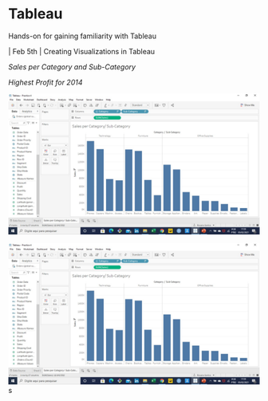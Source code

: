 # Tableau
Hands-on for gaining familiarity with Tableau

| Feb 5th | Creating Visualizations in Tableau

_Sales per Category and Sub-Category_ 

_Highest Profit for 2014_

![Tableau]( https://github.com/RosanaFSS/Tableau/blob/main/Intro%20to%20Data%20Visualization/Sales%20per%20Category%20and%20Sub-Category.jpg )



![Tableau]( https://github.com/RosanaFSS/Tableau/blob/main/Intro%20to%20Data%20Visualization/Highest%20Profit%20for%202014.jpg )
s
